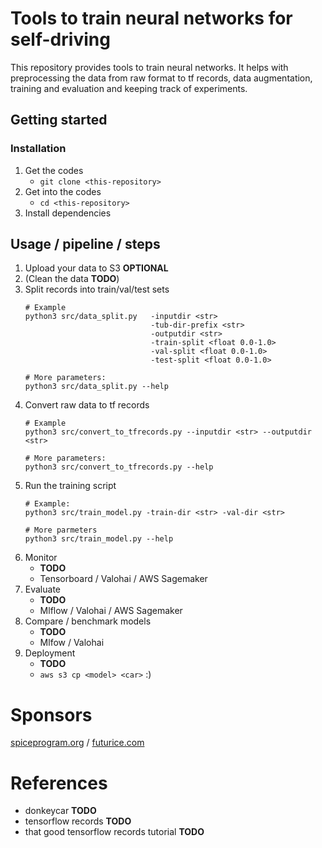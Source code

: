 # Tools to train neural networks for self-driving
This repository provides tools to train neural networks. It helps with preprocessing the data from raw format to tf records, data augmentation, training and evaluation and keeping track of experiments.

## Getting started
### Installation
1. Get the codes
    - `git clone <this-repository>`
1. Get into the codes
    - `cd <this-repository>`
1. Install dependencies

## Usage / pipeline / steps
1. Upload your data to S3 **OPTIONAL**
1. (Clean the data **TODO**)
1. Split records into train/val/test sets
    ```
    # Example
    python3 src/data_split.py   -inputdir <str> 
                                -tub-dir-prefix <str>
                                -outputdir <str>
                                -train-split <float 0.0-1.0>
                                -val-split <float 0.0-1.0>
                                -test-split <float 0.0-1.0>

    # More parameters:
    python3 src/data_split.py --help
    ```
1. Convert raw data to tf records
    ```
    # Example
    python3 src/convert_to_tfrecords.py --inputdir <str> --outputdir <str>

    # More parameters:
    python3 src/convert_to_tfrecords.py --help
    ```
1. Run the training script
    ```
    # Example:
    python3 src/train_model.py -train-dir <str> -val-dir <str>

    # More parmeters
    python3 src/train_model.py --help
    ```
1. Monitor
    - **TODO**
    - Tensorboard / Valohai / AWS Sagemaker
1. Evaluate
    - **TODO**
    - Mlflow / Valohai / AWS Sagemaker
1. Compare / benchmark models
    - **TODO**
    - Mlfow / Valohai
1. Deployment
    - **TODO**
    - `aws s3 cp <model> <car>` :)

# Sponsors
[spiceprogram.org](https://spiceprogram.fi) / [futurice.com](https://futurice.com)

# References
+ donkeycar **TODO**
+ tensorflow records **TODO**
+ that good tensorflow records tutorial **TODO**
